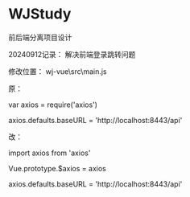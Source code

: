# WJStudy
前后端分离项目设计

20240912记录：
解决前端登录跳转问题

修改位置：
wj-vue\src\main.js

原：

var axios = require('axios')

axios.defaults.baseURL = 'http://localhost:8443/api'

改：

import axios from 'axios'

Vue.prototype.$axios = axios

axios.defaults.baseURL = 'http://localhost:8443/api'
